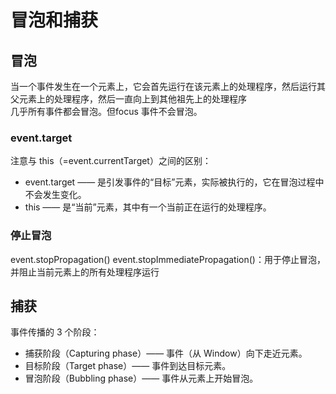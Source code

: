 # 冒泡和捕获

## 冒泡
当一个事件发生在一个元素上，它会首先运行在该元素上的处理程序，然后运行其父元素上的处理程序，然后一直向上到其他祖先上的处理程序
<br>
几乎所有事件都会冒泡。但focus 事件不会冒泡。
### event.target
注意与 this（=event.currentTarget）之间的区别：

* event.target —— 是引发事件的“目标”元素，实际被执行的，它在冒泡过程中不会发生变化。
* this —— 是“当前”元素，其中有一个当前正在运行的处理程序。

### 停止冒泡
event.stopPropagation()
event.stopImmediatePropagation()：用于停止冒泡，并阻止当前元素上的所有处理程序运行
## 捕获
事件传播的 3 个阶段：

* 捕获阶段（Capturing phase）—— 事件（从 Window）向下走近元素。
* 目标阶段（Target phase）—— 事件到达目标元素。
* 冒泡阶段（Bubbling phase）—— 事件从元素上开始冒泡。

